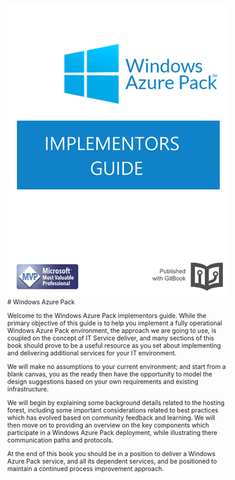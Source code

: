 ![](cover.jpg)# Windows Azure Pack

Welcome to the Windows Azure Pack implementors guide. While the primary objective of this guide is to help you implement a fully operational Windows Azure Pack environment, the approach we are going to use, is coupled on the concept of IT Service deliver, and many sections of this book should prove to be a useful resource as you set about implementing and delivering additional services for your IT environment.

We will make no assumptions to your current environment; and start from a blank canvas, you as the ready then have the opportunity to model the design suggestions based on your own requirements and existing infrastructure.

We will begin by explaining some background details related to the hosting forest, including some important considerations related to best practices which has evolved based on community feedback and learning. We will then move on to providing an overview on the key components which participate in a Windows Azure Pack deployment, while illustrating there communication paths and protocols.

At the end of this book you should be in a position to deliver a Windows Azure Pack service, and all its dependent services, and be positioned to maintain a continued process improvement approach.

